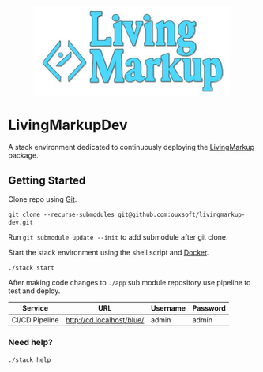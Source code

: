 <p align="center"><img src="https://github.com/ouxsoft/LivingMarkup/raw/master/docs/logo.jpg" width="400"></p>

# LivingMarkupDev

A stack environment dedicated to continuously deploying the [LivingMarkup](https://github.com/ouxsoft/LivingMarkup) 
package.

## Getting Started

Clone repo using [Git](https://git-scm.com/downloads).
```shell script
git clone --recurse-submodules git@github.com:ouxsoft/livingmarkup-dev.git
```
Run `git submodule update --init` to add submodule after git clone.

Start the stack environment using the shell script and [Docker](https://www.docker.com/products/docker-desktop).
```shell script
./stack start
```

After making code changes to `./app` sub module repository use pipeline to test and deploy.

| Service | URL | Username | Password |
| --- | --- | --- | --- |
| CI/CD Pipeline | http://cd.localhost/blue/ | admin | admin |


### Need help?
```shell script
./stack help
```